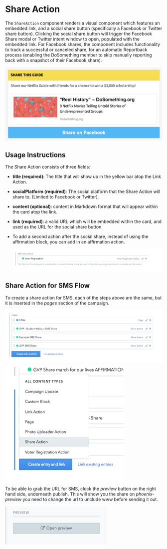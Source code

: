 # Share Action

The `ShareAction` component renders a visual component which features an embedded link, and a social share button \(specifically a Facebook or Twitter share button\). Clicking the social share button will trigger the Facebook Share modal or Twitter intent window to open, populated with the embedded link. For Facebook shares, the component includes functionality to track a successful or canceled share, for an automatic Reportback process \(enabling the DoSomething member to skip manually reporting back with a snapshot of their Facebook share\).

![Share Action component](../../.gitbook/assets/share-action-component%20%281%29.png)

## Usage Instructions

The Share Action consists of three fields:

* **title \(required\)**: The title that will show up in the yellow bar atop the Link Action.
* **socialPlatform \(required\)**: The social platform that the Share Action will share to. \(Limited to Facebook or Twitter\).
* **content \(optional\)**: content in Markdown format that will appear within the card atop the link.
* **link \(required\)**: a valid URL which will be embedded within the card, and used as the URL for the social share button.
* To add a second action after the social share, instead of using the affirmation block, you can add in an affirmation action.

  ![Social Share Second Action](../../.gitbook/assets/affirmation_socialshare%20%281%29.png)

## Share Action for SMS Flow

To create a share action for SMS, each of the steps above are the same, but it is inserted in the _pages_ section of the campaign.

![Pages](../../.gitbook/assets/pages%20%281%29.png)

![Social Share](../../.gitbook/assets/socialshare.png)

To be able to grab the URL for SMS, clock the _preview_ button on the right hand side, underneath publish. This will show you the share on _phoenix-preview_ you need to change the url to unclude www before sending it out.

![Social Share Second Action](../../.gitbook/assets/preview.png)
